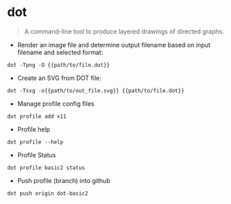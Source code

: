 # dot

> A command-line tool to produce layered drawings of directed graphs.

- Render an image file and determine output filename based on input filename and selected format:

`dot -Tpng -O {{path/to/file.dot}}`

- Create an SVG from DOT file:

`dot -Tsvg -o{{path/to/out_file.svg}} {{path/to/file.dot}}`
- Manage profile config files

`dot profile add x11`


- Profile help

`dot profile --help`


- Profile Status

`dot profile basic2 status`


- Push profile (branch) into github

`dot push origin dot-basic2`


